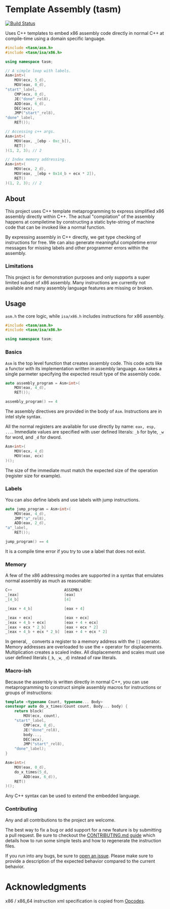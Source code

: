 # Template Assembly (tasm)

[![Build Status](https://travis-ci.org/izissise/Template-Assembly.svg?branch=master)](https://travis-ci.org/izissise/Template-Assembly)

Uses C++ templates to embed x86 assembly code directly in normal C++ at compile-time using a domain specific language.

```cpp
#include <tasm/asm.h>
#include <tasm/isa/x86.h>

using namespace tasm;

// A simple loop with labels.
Asm<int>(
    MOV(ecx, 5_d),
    MOV(eax, 0_d),
"start"_label,
    CMP(ecx, 0_d),
    JE("done"_rel8),
    ADD(eax, 6_d),
    DEC(ecx),
    JMP("start"_rel8),
"done"_label,
    RET());
```

```cpp
// Accessing c++ args.
Asm<int>(
    MOV(eax, _[ebp - 0xc_b]),
    RET()
)(1, 2, 3); // 2

// Index memory addressing.
Asm<int>(
    MOV(ecx, 2_d),
    MOV(eax, _[ebp + 0x14_b + ecx * 2]),
    RET()
)(1, 2, 3); // 2
```

## About
This project uses C++ template metaprogramming to express simplified x86 assembly directly within C++. The actual "compilation" of the assembly happens at compiletime by constructing a static byte-string of machine code that can be invoked like a normal function.

By expressing assembly in C++ directly, we get type checking of instructions for free. We can also generate meaningful compiletime error messages for missing labels and other programmer errors within the assembly.

### Limitations
This project is for demonstration purposes and only supports a super limited subset of x86 assembly. Many instructions are currently not available and many assembly language features are missing or broken.


## Usage
`asm.h` the core logic, while `isa/x86.h` includes instructions for x86 assembly.

```cpp
#include <tasm/asm.h>
#include <tasm/isa/x86.h>

using namespace tasm;
```

### Basics
`Asm` is the top level function that creates assembly code. This code acts like a functor with its implementation written in assembly language. `Asm` takes a single parmeter specifying the expected result type of the assembly code.

```cpp
auto assembly_program = Asm<int>(
    MOV(eax, 4_d),
    RET());

assembly_program() == 4
```

The assembly directives are provided in the body of `Asm`. Instructions are in intel style syntax.

All the normal registers are available for use directly by name: `eax, esp, ...`. Immediate values are specified with user defined literals: `_b` for byte, `_w` for word, and `_d` for dword.

```cpp
Asm<int>(
    MOV(ecx, 4_d)
    MOV(eax, ecx)
)();
```

The size of the immediate must match the expected size of the operation (register size for example).

### Labels
You can also define labels and use labels with jump instructions.

```cpp
auto jump_program = Asm<int>(
    MOV(eax, 4_d),
    JMP("a"_rel8),
    ADD(eax, 2_d),
"a"_label,
    RET());

jump_program() == 4
```

It is a compile time error if you try to use a label that does not exist.


### Memory
A few of the x86 addressing modes are supported in a syntax that emulates normal assembly as much as reasonable:

```cpp
C++                       ASSEMBLY
_[eax]                    [eax]
_[4_b]                    [4]

_[eax + 4_b]              [eax + 4]

_[eax + ecx]              [eax + ecx]
_[eax + 4_b + ecx]        [eax + 4 + ecx]
_[eax + ecx * 2_b]        [eax + ecx * 2]
_[eax + 4_b + ecx * 2_b]  [eax + 4 + ecx * 2]
```

In general, `_` converts a register to a memory address with the `[]` operator. Memory addresses are overloaded to use the `+` operator for displacements. Multiplication creates a scaled index. All displacements and scales must use user defined literals (`_b`, `_w`, `_d`) instead of raw literals.

### Macro-ish
Because the assembly is written directly in normal C++, you can use metaprogramming to construct simple assembly macros for instructions or groups of instructions:

```cpp
template <typename Count, typename... Body>
constexpr auto do_x_times(Count count, Body... body) {
    return block(
        MOV(ecx, count),
    "start"_label,
        CMP(ecx, 0_d),
        JE("done"_rel8),
        body...,
        DEC(ecx),
        JMP("start"_rel8),
    "done"_label);
}
```

```cpp
Asm<int>(
    MOV(eax, 0_d),
    do_x_times(5_d,
        ADD(eax, 6_d)),
    RET()
)();
```

Any C++ syntax can be used to extend the embedded language.


### Contributing
Any and all contributions to the project are welcome.

The best way to fix a bug or add support for a new feature is by submitting a pull request. Be sure to checkout the [CONTRIBUTING.md guide][CONTRIBUTING] which details how to run some simple tests and how to regenerate the instruction files.

If you run into any bugs, be sure to [open an issue](/issues). Please make sure to provide a description of the expected behavior compared to the current behavior.


# Acknowledgments
x86 / x86_64 instruction xml specification is copied from [Opcodes](https://github.com/Maratyszcza/Opcodes).


[CONTRIBUTING]: /blob/master/CONTRIBUTING.md
